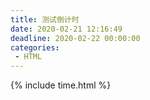 ```yaml
---
title: 测试倒计时
date: 2020-02-21 12:16:49
deadline: 2020-02-22 00:00:00
categories:
 - HTML
---
```




{% include time.html %}